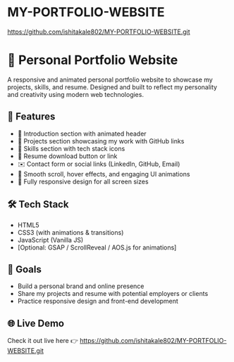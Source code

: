 # MY-PORTFOLIO-WEBSITE
https://github.com/ishitakale802/MY-PORTFOLIO-WEBSITE.git
# 💼 Personal Portfolio Website

A responsive and animated personal portfolio website to showcase my projects, skills, and resume. Designed and built to reflect my personality and creativity using modern web technologies.

## 🚀 Features

- 👋 Introduction section with animated header
- 📂 Projects section showcasing my work with GitHub links
- 🧠 Skills section with tech stack icons
- 📜 Resume download button or link
- ✉️ Contact form or social links (LinkedIn, GitHub, Email)
- 🎨 Smooth scroll, hover effects, and engaging UI animations
- 📱 Fully responsive design for all screen sizes

## 🛠️ Tech Stack

- HTML5
- CSS3 (with animations & transitions)
- JavaScript (Vanilla JS)
- [Optional: GSAP / ScrollReveal / AOS.js for animations]

## 🎯 Goals

- Build a personal brand and online presence
- Share my projects and resume with potential employers or clients
- Practice responsive design and front-end development

## 🌐 Live Demo

Check it out live here 👉 https://github.com/ishitakale802/MY-PORTFOLIO-WEBSITE.git



